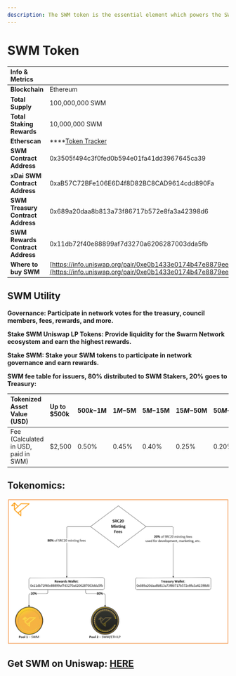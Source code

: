 ```yaml
---
description: The SWM token is the essential element which powers the SWARM ecosystem.
---
```


# SWM Token

| Info & Metrics |  |
| :--- | :--- |
| **Blockchain** | Ethereum |
| **Total Supply** | 100,000,000 SWM |
| **Total Staking Rewards** | 10,000,000 SWM |
| **Etherscan** | \*\*\*\*[Token Tracker](https://etherscan.io/address/0x3505f494c3f0fed0b594e01fa41dd3967645ca39) |
| **SWM Contract Address** | 0x3505f494c3f0fed0b594e01fa41dd3967645ca39 |
| **xDai SWM Contract Address** | 0xaB57C72BFe106E6D4f8D82BC8CAD9614cdd890Fa |
| **SWM Treasury Contract Address** | 0x689a20daa8b813a73f86717b572e8fa3a42398d6 |
| **SWM Rewards Contract Address** | 0x11db72f40e88899af7d3270a6206287003dda5fb |
| **Where to buy SWM** | [https://info.uniswap.org/pair/0xe0b1433e0174b47e8879ee387f1069a0dbf94137](https://info.uniswap.org/pair/0xe0b1433e0174b47e8879ee387f1069a0dbf94137) |

## SWM Utility

**Governance: Participate in network votes for the treasury, council members, fees, rewards, and more.**

**Stake SWM Uniswap LP Tokens: Provide liquidity for the Swarm Network ecosystem and earn the highest rewards.** 

**Stake SWM: Stake your SWM tokens to participate in network governance and earn rewards.** 

**SWM fee table for issuers, 80% distributed to SWM Stakers, 20% goes to Treasury:**

| Tokenized Asset Value \(USD\) | Up to $500k | $500k-$1M | $1M-$5M | $5M-$15M | $15M-$50M | $50M-$100M | $100M-$150M | $150M+ |
| :--- | :--- | :--- | :--- | :--- | :--- | :--- | :--- | :--- |
| Fee \(Calculated in USD, paid in SWM\) | $2,500 | 0.50% | 0.45% | 0.40% | 0.25% | 0.20% | 0.15% | 0.10% |

## Tokenomics:

![](../.gitbook/assets/image%20%286%29.png)

## Get SWM on Uniswap: [HERE](https://info.uniswap.org/pair/0xe0b1433e0174b47e8879ee387f1069a0dbf94137)

